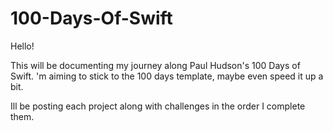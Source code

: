 # 100-Days-Of-Swift

Hello!

This will be documenting my journey along Paul Hudson's 100 Days of Swift. 'm aiming to stick to the 100 days template, maybe even speed it up a bit.

Ill be posting each project along with challenges in the order I complete them.

